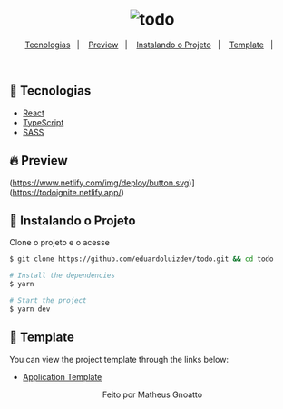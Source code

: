 <h1 align="center">
    <img alt="todo" title="todo" src=".github/to-do.gif" />
</h1>

<p align="center">
  <a href="#technologies">Tecnologias</a>&nbsp;&nbsp;&nbsp;|&nbsp;&nbsp;&nbsp;
  <a href="#-preview">Preview</a>&nbsp;&nbsp;&nbsp;|&nbsp;&nbsp;&nbsp;
  <a href="#-layout">Instalando o Projeto</a>&nbsp;&nbsp;&nbsp;|&nbsp;&nbsp;&nbsp;
  <a href="#-layout">Template</a>&nbsp;&nbsp;&nbsp;|&nbsp;&nbsp;&nbsp;
</p>

<br>

## 🧪 Tecnologias

- [React](https://reactjs.org)
- [TypeScript](https://www.typescriptlang.org/)
- [SASS](https://sass-lang.com/)

## 🔥 Preview

(https://www.netlify.com/img/deploy/button.svg)](https://todoignite.netlify.app/)

## 🚀 Instalando o Projeto

Clone o projeto e o acesse

```bash
$ git clone https://github.com/eduardoluizdev/todo.git && cd todo
```



```bash
# Install the dependencies
$ yarn

# Start the project
$ yarn dev
```

## 🔖 Template

You can view the project template through the links below:

- [Application Template](https://github.com/rocketseat-education/ignite-template-reactjs-conceitos-do-react)


<p align="center">Feito por Matheus Gnoatto</p>
